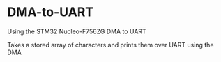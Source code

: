 # DMA-to-UART
Using the STM32 Nucleo-F756ZG DMA to UART

Takes a stored array of characters and prints them over UART using the DMA

